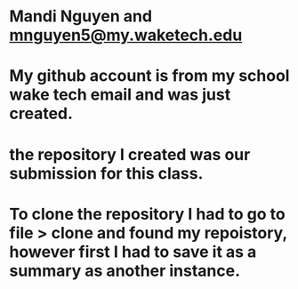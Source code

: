  # Mandi Nguyen and mnguyen5@my.waketech.edu
 # My github account is from my school wake tech email and was just created.
 # the repository I created was our submission for this class. 
 # To clone the repository I had to go to file > clone and found my repoistory, however first I had to save it as a summary as another instance. 